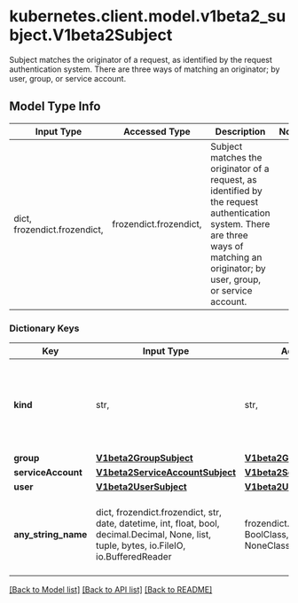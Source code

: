 # kubernetes.client.model.v1beta2_subject.V1beta2Subject

Subject matches the originator of a request, as identified by the request authentication system. There are three ways of matching an originator; by user, group, or service account.

## Model Type Info
Input Type | Accessed Type | Description | Notes
------------ | ------------- | ------------- | -------------
dict, frozendict.frozendict,  | frozendict.frozendict,  | Subject matches the originator of a request, as identified by the request authentication system. There are three ways of matching an originator; by user, group, or service account. | 

### Dictionary Keys
Key | Input Type | Accessed Type | Description | Notes
------------ | ------------- | ------------- | ------------- | -------------
**kind** | str,  | str,  | &#x60;kind&#x60; indicates which one of the other fields is non-empty. Required | 
**group** | [**V1beta2GroupSubject**](V1beta2GroupSubject.md) | [**V1beta2GroupSubject**](V1beta2GroupSubject.md) |  | [optional] 
**serviceAccount** | [**V1beta2ServiceAccountSubject**](V1beta2ServiceAccountSubject.md) | [**V1beta2ServiceAccountSubject**](V1beta2ServiceAccountSubject.md) |  | [optional] 
**user** | [**V1beta2UserSubject**](V1beta2UserSubject.md) | [**V1beta2UserSubject**](V1beta2UserSubject.md) |  | [optional] 
**any_string_name** | dict, frozendict.frozendict, str, date, datetime, int, float, bool, decimal.Decimal, None, list, tuple, bytes, io.FileIO, io.BufferedReader | frozendict.frozendict, str, BoolClass, decimal.Decimal, NoneClass, tuple, bytes, FileIO | any string name can be used but the value must be the correct type | [optional]

[[Back to Model list]](../../README.md#documentation-for-models) [[Back to API list]](../../README.md#documentation-for-api-endpoints) [[Back to README]](../../README.md)

